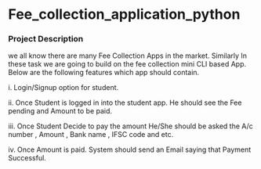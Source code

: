 # Fee_collection_application_python

### Project Description

we all know there are many Fee Collection Apps in the market. Similarly In these task we are going to build on the fee collection mini CLI based App. Below are the following features which app should contain.

i. Login/Signup option for student.

ii. Once Student is logged in into the student app. He should see the Fee pending and Amount to be paid.

iii. Once Student Decide to pay the amount He/She should be asked the A/c number , Amount , Bank name , IFSC code and etc.

iv. Once Amount is paid. System should send an Email saying that Payment Successful.
